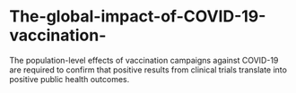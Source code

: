 # The-global-impact-of-COVID-19-vaccination-
The population-level effects of vaccination campaigns against COVID-19 are required to confirm that positive results from clinical trials translate into positive public health outcomes.
